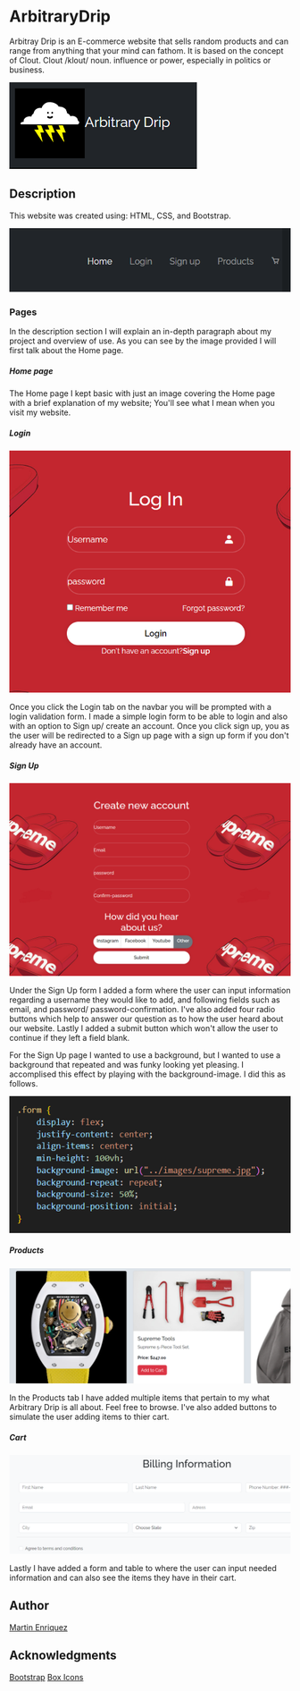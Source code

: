 # ArbitraryDrip

Arbitray Drip is an E-commerce website that sells random products and can range from anything that your mind can fathom. It is based on the concept of Clout. Clout /klout/ noun. influence or power, especially in politics or business.

![Arbitray Drip Logo](images/AD.PNG)

## Description

This website was created using: HTML, CSS, and Bootstrap. 

![Navbar](images/Navbar.PNG)

### Pages

In the description section I will explain an in-depth paragraph about my project and overview of use. As you can see by the image provided I will first talk about the Home page. 

##### Home page

The Home page I kept basic with just an image covering the Home page with a brief explanation of my website; You'll see what I mean when you visit my website. 

##### Login

![Login](images/Login.PNG)

Once you click the Login tab on the navbar you will be prompted with a login validation form. I made a simple login form to be able to login and also with an option to Sign up/ create an account. Once you click sign up, you as the user will be redirected to a Sign up page with a sign up form if you don't already have an account. 

##### Sign Up
![Sign Up form](images/SignUp.PNG)

Under the Sign Up form I added a form where the user can input information regarding a username they would like to add, and following fields such as email, and password/ password-confirmation. I've also added four radio buttons which help to answer our question as to how the user heard about our website. Lastly I added a submit button which won't allow the user to continue if they left a field blank.

For the Sign Up page I wanted to use a background, but I wanted to use a background that repeated and was funky looking yet pleasing. I accomplised this effect by playing with the background-image. I did this as follows. 

![Background Image](images/backgroundImage.PNG)

##### Products
![Products](images/ProductsPic.PNG)

In the Products tab I have added multiple items that pertain to my what Arbitrary Drip is all about. Feel free to browse. I've also added buttons to simulate the user adding items to thier cart. 

##### Cart
![Checkout](images/Checkout.PNG)

Lastly I have added a form and table to where the user can input needed information and can also see the items they have in their cart. 

## Author

 [Martin Enriquez](https://github.com/TherealJGatsby) 

## Acknowledgments 

 [Bootstrap](https://getbootstrap.com/docs/4.1/components/forms/#inline-forms)
 [Box Icons](https://boxicons.com/)

 